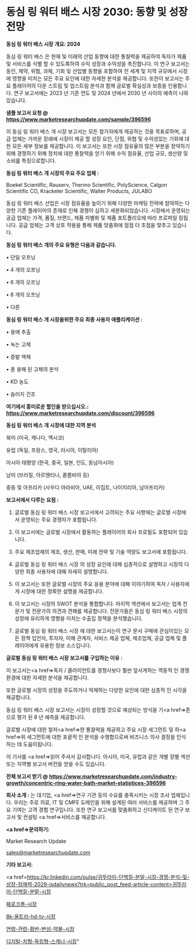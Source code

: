 # 동심 링 워터 배스 시장 2030: 동향 및 성장 전망

<strong>동심 링 워터 배스 시장 개요: 2024</strong>

동심 링 워터 배스 은 현재 및 미래의 산업 동향에 대한 통찰력을 제공하여 독자가 제품 및 서비스를 식별 할 수 있도록하여 수익 성장과 수익성을 촉진합니다. 이 연구 보고서는 동인, 제약, 위협, 과제, 기회 및 산업별 동향을 포함하여 전 세계 및 지역 규모에서 시장에 영향을 미치는 모든 주요 요인에 대한 자세한 분석을 제공합니다. 또한이 보고서는 주요 플레이어의 다운 스트림 및 업스트림 분석과 함께 글로벌 확실성과 보증을 인용합니다. 연구 보고서에는 2023 년 기준 연도 및 2024 년에서 2030 년 사이의 예측이 나와 있습니다.



<strong>샘플 보고서 요청 @ <a href=https://www.marketresearchupdate.com/sample/396596>https://www.marketresearchupdate.com/sample/396596</a></strong>

이 동심 링 워터 배스 개 시장 보고서는 모든 참가자에게 제공하는 것을 목표로하며, 공급 업체는 가까운 장래에 시장이 제공 할 성장 요인, 단점, 위협 및 수익성있는 기회에 대한 모든 세부 정보를 제공합니다. 이 보고서는 또한 시장 점유율의 많은 부분을 장악하기 위해 경쟁하기 위해 정치에 대한 통찰력을 얻기 위해 수익 점유율, 산업 규모, 생산량 및 소비를 특징으로합니다.



<strong>동심 링 워터 배스 개 시장의 주요 주요 업체 :</strong>

Boekel Scientific, Rauserv, Thermo Scientific, PolyScience, Calgon Scientific CO, Krackeler Scientific, Walter Products, JULABO

동심 링 워터 배스 산업은 시장 점유율을 높이기 위해 다양한 마케팅 전략에 참여하는 다양한 기존 플레이어의 존재로 인해 경쟁이 심하고 세분화되었습니다. 시장에서 운영되는 공급 업체는 가격, 품질, 브랜드, 제품 차별화 및 제품 포트폴리오에 따라 프로파일 링됩니다. 공급 업체는 고객 상호 작용을 통해 제품 맞춤화에 점점 더 초점을 맞추고 있습니다.



<strong>동심 링 워터 배스 개의 주요 유형은 다음과 같습니다.</strong>

• 단일 오프닝

• 4 개의 오프닝

• 6 개의 오프닝

• 8 개의 오프닝

• 다른



<strong>동심 링 워터 배스 개 시장을위한 주요 최종 사용자 애플리케이션 :</strong>

• 용매 추출

• 녹는 고체

• 증발 액체

• 총 용해 된 고체의 분석

• KD 농도

• 슬러지 건조



<strong>여기에서 흥미로운 할인을 받으십시오.: <a href=https://www.marketresearchupdate.com/discount/396596>https://www.marketresearchupdate.com/discount/396596</a></strong>



<strong>동심 링 워터 배스 개 시장에 대한 지역 분석</strong>

북미 (미국, 캐나다, 멕시코)

유럽 (독일, 프랑스, 영국, 러시아, 이탈리아)

아시아 태평양 (한국, 중국, 일본, 인도, 동남아시아)

남미 (브라질, 아르헨티나, 콜롬비아 등)

중동 및 아프리카 (사우디 아라비아, UAE, 이집트, 나이지리아, 남아프리카)



<strong>보고서에서 다루는 요점 :</strong>

1. 글로벌 동심 링 워터 배스 시장 보고서에서 고려되는 주요 사항에는 글로벌 시장에서 운영되는 주요 경쟁자가 포함됩니다.

2. 이 보고서에는 글로벌 시장에서 활동하는 플레이어의 회사 프로필도 포함되어 있습니다.

3. 주요 제조업체의 제조, 생산, 판매, 미래 전략 및 기술 역량도 보고서에 포함됩니다.

4. 글로벌 동심 링 워터 배스 시장 의 성장 요인에 대해 심층적으로 설명하고 시장의 다양한 최종 사용자에 대해 자세히 설명합니다.

5. 이 보고서는 또한 글로벌 시장의 주요 응용 분야에 대해 이야기하여 독자 / 사용자에게 시장에 대한 정확한 설명을 제공합니다.

6. 이 보고서는 시장의 SWOT 분석을 통합합니다. 마지막 섹션에서 보고서는 업계 전문가 및 전문가의 의견과 견해를 제공합니다. 전문가들은 동심 링 워터 배스 시장의 성장에 유리하게 영향을 미치는 수출입 정책을 분석했습니다.

7. 글로벌 동심 링 워터 배스 시장 에 대한 보고서는이 연구 문서 구매에 관심이있는 모든 정책 입안자, 투자자, 이해 관계자, 서비스 제공 업체, 제조업체, 공급 업체 및 플레이어에게 유용한 정보 소스입니다.



<strong>글로벌 동심 링 워터 배스 시장 보고서를 구입하는 이유 :</strong>

이 보고서는<a href=>독자 / 클</a>라이언트를 경쟁사보다 훨씬 앞서게하는 역동적 인 경쟁 환경에 대한 자세한 분석을 제공합니다.

또한 글로벌 시장의 성장을 주도하거나 억제하는 다양한 요인에 대한 심층적 인 시각을 제공합니다.

동심 링 워터 배스 시장 보고서는 시장이 성장할 것으로 예상되는 방식을 기<a href=>준으로</a> 평가 된 8 년 예측을 제공합니다.

글로벌 시장에 대한 철저<a href=>한 통찰력</a>을 제공하고 주요 시장 세그먼트 및 하<a href=>위 세그</a>먼트에 대한 포괄적 인 분석을 수행함으로써 비즈니스 의사 결정을 인식하는 데 도움이됩니다.

이 기사를 <a href=>읽어 주</a>셔서 감사합니다. 아시아, 미국, 유럽과 같은 개별 장별 섹션 또는 지역별 보고서 버전을 얻을 수도 있습니다.



<strong>전체 보고서 받기 @ <a href=https://www.marketresearchupdate.com/industry-growth/concentric-ring-water-bath-market-statistices-396596>https://www.marketresearchupdate.com/industry-growth/concentric-ring-water-bath-market-statistices-396596</a></strong>



<strong>회사 소개 :</strong>
는 대기업, <a href=>연구 기</a>관 등의 수요를 충족시키는 시장 조사 업체입니다. 우리는 주로 의료, IT 및 CMFE 도메인을 위해 설계된 여러 서비스를 제공하며 그 주요 기여는 고객 경험 연구입니다. 또한 연구 보고서를 맞춤화하고 신디케이트 된 연구 보고서 및 컨설팅 <a href=>서비</a>스를 제공합니다.



<strong><a href=>문의하기:</a></strong>

Market Research Update

sales@marketresearchupdate.com



<strong>기타 보고서:</strong>

<a href=https://kr.linkedin.com/pulse/귀뚜라미-단백질-분말-시장-경쟁-분석-및-성장-잠재력-2029-isdailynews?trk=public_post_feed-article-content>귀뚜라미-단백질-분말-시장</a>

<a href=https://www.linkedin.com/pulse/페로크롬-시장-규모-및-성장-2023-survey-spotlight-pro-24-analysis-q3bdf/>페로크롬-시장</a>

<a href=https://www.linkedin.com/pulse/8k-울트라-hd-tv-시장-규모-및-성장-2023-market-matrix-musings-analysis-ycaif/>8k-울트라-hd-tv-시장</a>

<a href=https://www.linkedin.com/pulse/연령-관련-황반-변성-약물-시장-규모-및-성장-2023-data-dive-diaries-24-analysis-e7h3f/>연령-관련-황반-변성-약물-시장</a>

<a href=https://www.linkedin.com/pulse/디지털-치형-독립형-스캐너-시장-경쟁-분석-및-성장-잠재력-2030-xfplc/>디지털-치형-독립형-스캐너-시장</a>"
